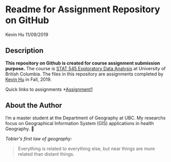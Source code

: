 Readme for Assignment Repository on GitHub
================
Kevin Hu
11/09/2019

## Description

**This repository on Github is created for course assignment submission
purpose.** The course is [STAT 545 Exploratory Data
Analysis](https://stat545.stat.ubc.ca/#about) at University of British
Columbia. The files in this repository are assignments completed by
[Kevin Hu](https://github.com/KevinHzq) in Fall, 2019.

Quick links to assignments
*[Assignment1](https://github.com/STAT545-UBC-hw-2019-20/stat545-hw-KevinHzq/Assignment1)

## About the Author

I’m a master student at the Department of Geography at UBC. My researchs
focus on Geographical Information System (GIS) applications in health
Geography. :rocket:

*Tobler's first law of geography:*
>Everything is related to everything else, 
>but near things are more related than distant things.
